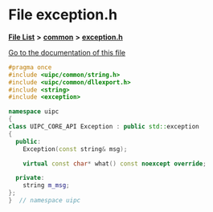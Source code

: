 

# File exception.h

[**File List**](files.md) **>** [**common**](dir_fe04c8fb910be76d82cd33e795163b9b.md) **>** [**exception.h**](exception_8h.md)

[Go to the documentation of this file](exception_8h.md)


```C++
#pragma once
#include <uipc/common/string.h>
#include <uipc/common/dllexport.h>
#include <string>
#include <exception>

namespace uipc
{
class UIPC_CORE_API Exception : public std::exception
{
  public:
    Exception(const string& msg);

    virtual const char* what() const noexcept override;

  private:
    string m_msg;
};
}  // namespace uipc
```



